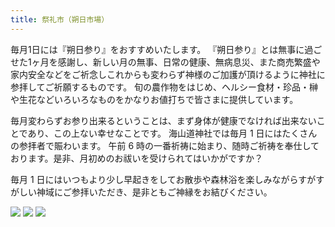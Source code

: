 ```yaml
---
title: 祭礼市（朔日市場）
---
```


毎月1日には『朔日参り』をおすすめいたします。 『朔日参り』とは無事に過ごせた1ヶ月を感謝し、新しい月の無事、日常の健康、無病息災、また商売繁盛や家内安全などをご祈念しこれからも変わらず神様のご加護が頂けるように神社に参拝してご祈願するものです。 旬の農作物をはじめ、ヘルシー食材・珍品・榊や生花などいろいろなものをかなりお値打ちで皆さまに提供しています。

毎月変わらずお参り出来るということは、まず身体が健康でなければ出来ないことであり、この上ない幸せなことです。 海山道神社では毎月 1 日にはたくさんの参拝者で賑わいます。 午前 6 時の一番祈祷に始まり、随時ご祈祷を奉仕しております。是非、月初めのお祓いを受けられてはいかがですか？

毎月 1 日にはいつもより少し早起きをしてお散歩や森林浴を楽しみながらすがすがしい神域にご参拝いただき、是非ともご神縁をお結びください。

![](/img/saireiichi-101.jpg)
![](/img/saireiichi-102.jpg)
![](/img/saireiichi-3073.jpg)
